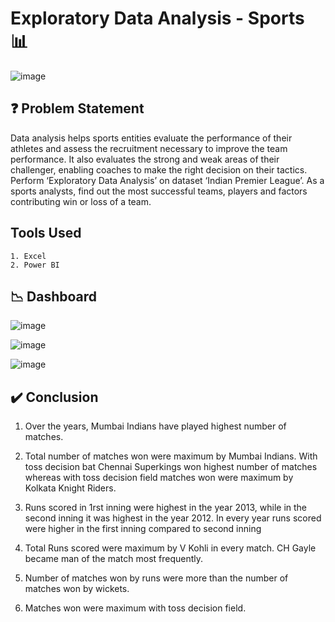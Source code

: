 # Exploratory Data Analysis - Sports 📊

![image](https://github.com/Pramit2021/Exploratory-Data-Analysis-Sports/assets/93142399/814c4331-0a72-4499-8080-30a997799716)

## ❓ Problem Statement

Data analysis helps sports entities evaluate the performance of their athletes and assess the recruitment necessary to improve the team performance. It also evaluates the strong and weak areas of their challenger, enabling coaches to make the right decision on their tactics. Perform ‘Exploratory Data Analysis’ on dataset ‘Indian Premier League’. As a sports analysts, find out the most successful teams, players and factors contributing win or loss of a team.

## Tools Used 
    1. Excel
    2. Power BI

<h2>📉 Dashboard</h2>

![image](https://github.com/Pramit2021/Exploratory-Data-Analysis-Sports/assets/93142399/44133b2e-af14-4bbb-a122-167b6f802aaf)

![image](https://github.com/Pramit2021/Exploratory-Data-Analysis-Sports/assets/93142399/e2e13055-c77b-420d-a835-e00896b54c1e)

![image](https://github.com/Pramit2021/Exploratory-Data-Analysis-Sports/assets/93142399/1ce93937-fbfe-41d1-b667-c36507b1ce58)

## ✔️ Conclusion
1. Over the years, Mumbai Indians have played highest number of matches.

2. Total number of matches won were maximum by Mumbai Indians. With toss decision bat Chennai Superkings won highest number of matches whereas with toss decision field matches won were maximum by Kolkata Knight Riders.
   
3. Runs scored in 1rst inning were highest in the year 2013, while in the second inning it was highest in the year 2012. In every year runs scored were higher in the first inning compared to second inning

4. Total Runs scored were maximum by V Kohli in every match. CH Gayle became man of the match most frequently.

5. Number of matches won by runs were more than the number of matches won by wickets.

6. Matches won were maximum with toss decision field.
